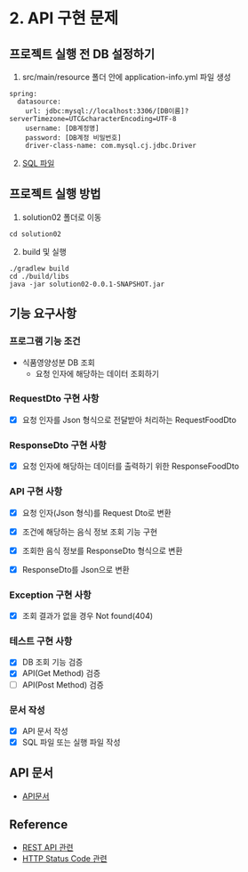 # 2. API 구현 문제

## 프로젝트 실행 전 DB 설정하기
1. src/main/resource 폴더 안에 application-info.yml 파일 생성

```
spring:
  datasource:
    url: jdbc:mysql://localhost:3306/[DB이름]?serverTimezone=UTC&characterEncoding=UTF-8
    username: [DB계정명]
    password: [DB계정 비밀번호]
    driver-class-name: com.mysql.cj.jdbc.Driver

```
2. [SQL 파일](https://github.com/hwi215/programming-test/tree/main/data)




## 프로젝트 실행 방법
 
1. solution02 폴더로 이동
```
cd solution02 
```


2. build 및 실행
```
./gradlew build
cd ./build/libs
java -jar solution02-0.0.1-SNAPSHOT.jar
``` 

## 기능 요구사항

### 프로그램 기능 조건

- 식품영양성분 DB 조회
  - 요청 인자에 해당하는 데이터 조회하기

### RequestDto 구현 사항
- [X] 요청 인자를 Json 형식으로 전달받아 처리하는 RequestFoodDto  

### ResponseDto 구현 사항
- [X] 요청 인자에 해당하는 데이터를 출력하기 위한 ResponseFoodDto 

### API 구현 사항 
- [X] 요청 인자(Json 형식)를 Request Dto로 변환 
- [X] 조건에 해당하는 음식 정보 조회 기능 구현
- [X] 조회한 음식 정보를 ResponseDto 형식으로 변환
- [X] ResponseDto를 Json으로 변환 
 

### Exception 구현 사항
- [X] 조회 결과가 없을 경우 Not found(404) 


### 테스트 구현 사항
- [X] DB 조회 기능 검증
- [X] API(Get Method) 검증
- [ ] API(Post Method) 검증

### 문서 작성
- [X] API 문서 작성
- [X] SQL 파일 또는 실행 파일 작성

## API 문서

- [API문서](https://documenter.getpostman.com/view/19111266/2s9YR9aDPY)


## Reference

- [REST API 관련](https://meetup.nhncloud.com/posts/92)
- [HTTP Status Code 관련](https://atoz-developer.tistory.com/121)


